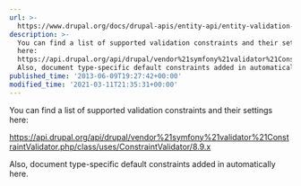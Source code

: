 ```yaml
---
url: >-
  https://www.drupal.org/docs/drupal-apis/entity-api/entity-validation-api/supported-validation-constraints-tbd
description: >-
  You can find a list of supported validation constraints and their settings
  here:
  https://api.drupal.org/api/drupal/vendor%21symfony%21validator%21ConstraintValidator.php/class/uses/ConstraintValidator/8.9.x
  Also, document type-specific default constraints added in automatically here.
published_time: '2013-06-09T19:27:42+00:00'
modified_time: '2021-03-11T21:35:31+00:00'
---
```

You can find a list of supported validation constraints and their settings here:

<https://api.drupal.org/api/drupal/vendor%21symfony%21validator%21ConstraintValidator.php/class/uses/ConstraintValidator/8.9.x>

Also, document type-specific default constraints added in automatically here.